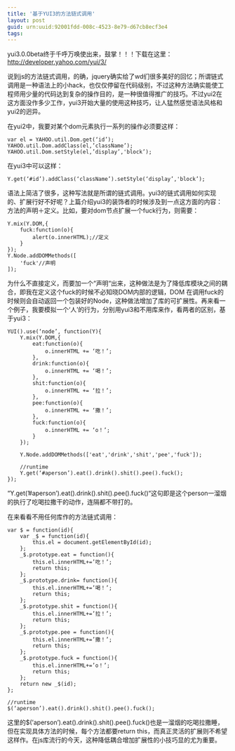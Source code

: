 ```yaml
---
title: '基于YUI3的方法链式调用'
layout: post
guid: urn:uuid:92001fdd-008c-4523-8e79-d67cb8ecf3e4
tags:
---
```


yui3.0.0beta终于千呼万唤使出来，鼓掌！！！下载在这里：http://developer.yahoo.com/yui/3/

说到js的方法链式调用，的确，jquery确实给了wd们很多美好的回忆；所谓链式调用是一种语法上的小hack，也仅仅停留在代码级别，不过这种方法确实能使工程师用少量的代码达到复杂的操作目的，是一种很值得推广的技巧。不过yui2在这方面没作多少工作，yui3开始大量的使用这种技巧，让人猛然感觉语法风格和yui2的迥异。

在yui2中，我要对某个dom元素执行一系列的操作必须要这样：

	var el = YAHOO.util.Dom.get(‘id’);
	YAHOO.util.Dom.addClass(el,’className’);
	YAHOO.util.Dom.setStyle(el,’display’,'block’);

在yui3中可以这样：

	Y.get(‘#id’).addClass(‘className’).setStyle(‘display’,'block’);

语法上简洁了很多，这种写法就是所谓的链式调用。yui3的链式调用如何实现的、扩展行好不好呢？上篇介绍yui3的装饰者的时候涉及到一点这方面的内容：方法的声明＋定义。比如，要对dom节点扩展一个fuck行为，则需要：

	Y.mix(Y.DOM,{
		fuck:function(o){
			alert(o.innerHTML);//定义
		}
	});
	Y.Node.addDOMMethods([
		'fuck'//声明
	]);

为什么不直接定义，而要加一个“声明“出来，这种做法是为了降低库模块之间的耦合，即我在定义这个fuck的时候不必知晓DOM内部的逻辑，DOM 在调用fuck的时候则会自动返回一个包装好的Node，这种做法增加了库的可扩展性。再来看一个例子，我要模拟一个‘人’的行为，分别用yui3和不用库来作，看两者的区别，基于yui3：

	YUI().use(‘node’, function(Y){
		Y.mix(Y.DOM,{
			eat:function(o){
				o.innerHTML += ‘吃！’;
			},
			drink:function(o){
				o.innerHTML += ‘喝！’;
			},
			shit:function(o){
				o.innerHTML += ‘拉！’;
			},
			pee:function(o){
				o.innerHTML += ‘撒！’;
			},
			fuck:function(o){
				o.innerHTML += ‘o！’;
			}
		});

		Y.Node.addDOMMethods(['eat','drink','shit','pee','fuck']);

		//runtime
		Y.get(‘#aperson’).eat().drink().shit().pee().fuck();
	});

“Y.get(’#aperson’).eat().drink().shit().pee().fuck()“这句即是这个person一溜烟的执行了吃喝拉撒干的动作，连隔都不带打的。

在来看看不用任何库作的方法链式调用：

	var $ = function(id){
		var _$ = function(id){
			this.el = document.getElementById(id);
		};
		_$.prototype.eat = function(){
			this.el.innerHTML+=’吃！’;
			return this;
		};
		_$.prototype.drink= function(){
			this.el.innerHTML+=’喝！’;
			return this;
		};
		_$.prototype.shit = function(){
			this.el.innerHTML+=’拉！’;
			return this;
		};
		_$.prototype.pee = function(){
			this.el.innerHTML+=’撒！’;
			return this;
		};
		_$.prototype.fuck = function(){
			this.el.innerHTML+=’o！’;
			return this;
		};
		return new _$(id);
	};

	//runtime
	$(‘aperson’).eat().drink().shit().pee().fuck();

这里的$(’aperson’).eat().drink().shit().pee().fuck()也是一溜烟的吃喝拉撒睡，但在实现具体方法的时候，每个方法都要return this，而真正灵活的扩展则不希望这样作。在js库流行的今天，这种降低耦合增加扩展性的小技巧显的尤为重要。
